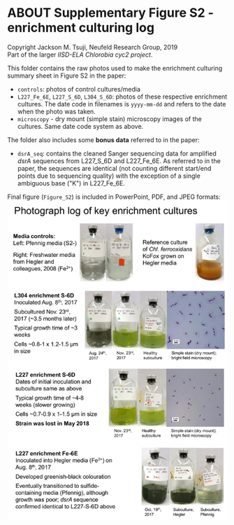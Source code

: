 # ABOUT Supplementary Figure S2 - enrichment culturing log
Copyright Jackson M. Tsuji, Neufeld Research Group, 2019  
Part of the larger *IISD-ELA Chlorobia cyc2 project*.

This folder contains the raw photos used to make the enrichment culturing summary sheet in Figure S2 in the paper:
- `controls`: photos of control cultures/media
- `L227_Fe_6E`, `L227_S_6D`, `L304_S_6D`: photos of these respective enrichment cultures. The date code in filenames is `yyyy-mm-dd` and refers to the date when the photo was taken.
- `microscopy` - dry mount (simple stain) microscopy images of the cultures. Same date code system as above.

The folder also includes some **bonus data** referred to in the paper:
- `dsrA_seq`: contains the cleaned Sanger sequencing data for amplified _dsrA_ sequences from L227_S_6D and L227_Fe_6E. As referred to in the paper, the sequences are identical (not counting different start/end points due to sequencing quality) with the exception of a single ambiguous base ("K") in L227_Fe_6E.

Final figure (`Figure_S2`) is included in PowerPoint, PDF, and JPEG formats:
![Figure_S2](Figure_S2.jpg)

